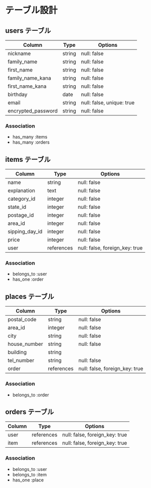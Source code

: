 # テーブル設計

## users テーブル

| Column             | Type   | Options                   |
| ------------------ | ------ | ------------------------- |
| nickname           | string | null: false               |
| family_name        | string | null: false               |
| first_name         | string | null: false               |
| family_name_kana   | string | null: false               |
| first_name_kana    | string | null: false               |
| birthday           | date   | null: false               |
| email              | string | null: false, unique: true |
| encrypted_password | string | null: false               |

### Association

- has_many :items
- has_many :orders

## items テーブル

| Column         | Type       | Options                        |
| -------------- | ---------- | ------------------------------ |
| name           | string     | null: false                    |
| explanation    | text       | null: false                    |
| category_id    | integer    | null: false                    |
| state_id       | integer    | null: false                    |
| postage_id     | integer    | null: false                    |
| area_id        | integer    | null: false                    |
| sipping_day_id | integer    | null: false                    |
| price          | integer    | null: false                    |
| user           | references | null: false, foreign_key: true |

### Association

- belongs_to :user
- has_one :order

## places テーブル

| Column        | Type       | Options                         |
| ------------- | ---------- | ------------------------------- |
| postal_code   | string     | null: false                     |
| area_id       | integer    | null: false                     |
| city          | string     | null: false                     |
| house_number  | string     | null: false                     |
| building      | string     |                                 |
| tel_number    | string     | null: false                     |
| order         | references | null: false, foreign_key: true  |

### Association

- belongs_to :order

## orders テーブル

| Column  | Type       | Options                        |
| ------- | ---------- | ------------------------------ |
| user    | references | null: false, foreign_key: true |
| item    | references | null: false, foreign_key: true |

### Association

- belongs_to :user
- belongs_to :item
- has_one :place